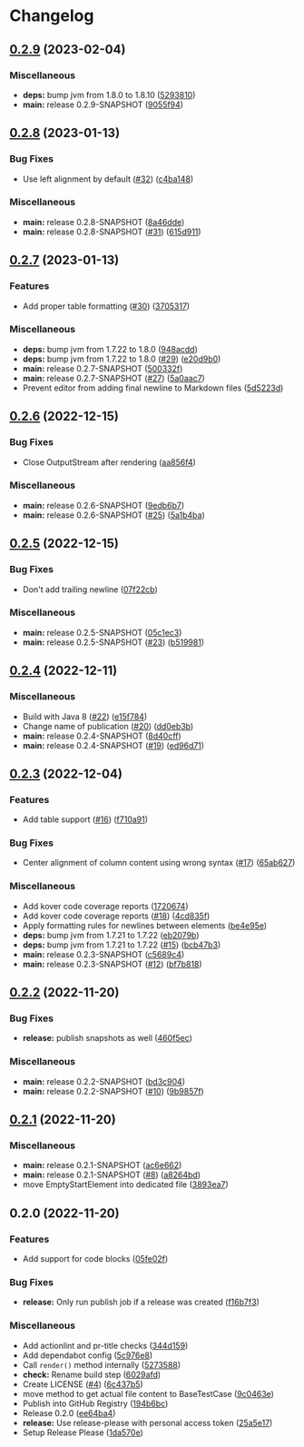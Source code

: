 # Changelog

## [0.2.9](https://github.com/paulschuberth/mdgen/compare/v0.2.8...v0.2.9) (2023-02-04)


### Miscellaneous

* **deps:** bump jvm from 1.8.0 to 1.8.10 ([5293810](https://github.com/paulschuberth/mdgen/commit/5293810ab7057725ccd720b6ff219eba5f09fae3))
* **main:** release 0.2.9-SNAPSHOT ([9055f94](https://github.com/paulschuberth/mdgen/commit/9055f94ba1fd12b4bf172448eaf67c88a116bebb))

## [0.2.8](https://github.com/paulschuberth/mdgen/compare/v0.2.7...v0.2.8) (2023-01-13)


### Bug Fixes

* Use left alignment by default ([#32](https://github.com/paulschuberth/mdgen/issues/32)) ([c4ba148](https://github.com/paulschuberth/mdgen/commit/c4ba148bf17d62c3b693884d12d675dd42fe3eac))


### Miscellaneous

* **main:** release 0.2.8-SNAPSHOT ([8a46dde](https://github.com/paulschuberth/mdgen/commit/8a46dde75cd4cccc5e61a4da8ab3e83cb495b2be))
* **main:** release 0.2.8-SNAPSHOT ([#31](https://github.com/paulschuberth/mdgen/issues/31)) ([615d911](https://github.com/paulschuberth/mdgen/commit/615d9119f5ac61621605653343dda7e2523fa2e7))

## [0.2.7](https://github.com/paulschuberth/mdgen/compare/v0.2.6...v0.2.7) (2023-01-13)


### Features

* Add proper table formatting ([#30](https://github.com/paulschuberth/mdgen/issues/30)) ([3705317](https://github.com/paulschuberth/mdgen/commit/3705317390e9dddab5fb75b0c9f8dfc588804b3f))


### Miscellaneous

* **deps:** bump jvm from 1.7.22 to 1.8.0 ([948acdd](https://github.com/paulschuberth/mdgen/commit/948acdd556bc4923b6a30604078545c646ae5b4f))
* **deps:** bump jvm from 1.7.22 to 1.8.0 ([#29](https://github.com/paulschuberth/mdgen/issues/29)) ([e20d9b0](https://github.com/paulschuberth/mdgen/commit/e20d9b0a0aaea2da563196b195deda2f67a999f0))
* **main:** release 0.2.7-SNAPSHOT ([500332f](https://github.com/paulschuberth/mdgen/commit/500332f8f668a09e369b1fa4702e0005428e98fd))
* **main:** release 0.2.7-SNAPSHOT ([#27](https://github.com/paulschuberth/mdgen/issues/27)) ([5a0aac7](https://github.com/paulschuberth/mdgen/commit/5a0aac7ad93614391f4d7c29dbcfaa8de31dc038))
* Prevent editor from adding final newline to Markdown files ([5d5223d](https://github.com/paulschuberth/mdgen/commit/5d5223d93b56818e6993dad91cb150f3059ede4a))

## [0.2.6](https://github.com/paulschuberth/mdgen/compare/v0.2.5...v0.2.6) (2022-12-15)


### Bug Fixes

* Close OutputStream after rendering ([aa856f4](https://github.com/paulschuberth/mdgen/commit/aa856f4eb07a5465c41dd7384b11ae20b2314056))


### Miscellaneous

* **main:** release 0.2.6-SNAPSHOT ([9edb6b7](https://github.com/paulschuberth/mdgen/commit/9edb6b7cea84e244b2a1edb7291b724df449cc4b))
* **main:** release 0.2.6-SNAPSHOT ([#25](https://github.com/paulschuberth/mdgen/issues/25)) ([5a1b4ba](https://github.com/paulschuberth/mdgen/commit/5a1b4bac970dc28244d59300b149f499e955da7b))

## [0.2.5](https://github.com/paulschuberth/mdgen/compare/v0.2.4...v0.2.5) (2022-12-15)


### Bug Fixes

* Don't add trailing newline ([07f22cb](https://github.com/paulschuberth/mdgen/commit/07f22cb3ef5a151c967b89c271c08407998d7ddb))


### Miscellaneous

* **main:** release 0.2.5-SNAPSHOT ([05c1ec3](https://github.com/paulschuberth/mdgen/commit/05c1ec3cc44e74b4c3194e888a5e10e8cb6df99e))
* **main:** release 0.2.5-SNAPSHOT ([#23](https://github.com/paulschuberth/mdgen/issues/23)) ([b519981](https://github.com/paulschuberth/mdgen/commit/b519981195af9c5585ea2a2b900dd3f26f704751))

## [0.2.4](https://github.com/paulschuberth/mdgen/compare/v0.2.3...v0.2.4) (2022-12-11)


### Miscellaneous

* Build with Java 8 ([#22](https://github.com/paulschuberth/mdgen/issues/22)) ([e15f784](https://github.com/paulschuberth/mdgen/commit/e15f784d87e95fffdc055a2a911a8cb61645f52e))
* Change name of publication ([#20](https://github.com/paulschuberth/mdgen/issues/20)) ([dd0eb3b](https://github.com/paulschuberth/mdgen/commit/dd0eb3becdf2088dd96bd35eba642c04903eb048))
* **main:** release 0.2.4-SNAPSHOT ([8d40cff](https://github.com/paulschuberth/mdgen/commit/8d40cff88bcbfdc59d0868495142b720c8937b7d))
* **main:** release 0.2.4-SNAPSHOT ([#19](https://github.com/paulschuberth/mdgen/issues/19)) ([ed96d71](https://github.com/paulschuberth/mdgen/commit/ed96d715d428f8b6149ba84cc35ae49789f787ee))

## [0.2.3](https://github.com/paulschuberth/mdgen/compare/v0.2.2...v0.2.3) (2022-12-04)


### Features

* Add table support ([#16](https://github.com/paulschuberth/mdgen/issues/16)) ([f710a91](https://github.com/paulschuberth/mdgen/commit/f710a918996651f8b7431b0fdab9cb472627546b))


### Bug Fixes

* Center alignment of column content using wrong syntax ([#17](https://github.com/paulschuberth/mdgen/issues/17)) ([65ab627](https://github.com/paulschuberth/mdgen/commit/65ab627a0510a7a51fd360a1efcb2a78d4e9083f))


### Miscellaneous

* Add kover code coverage reports ([1720674](https://github.com/paulschuberth/mdgen/commit/1720674deb9bf741794cc3a8b57749bd81f2755f))
* Add kover code coverage reports ([#18](https://github.com/paulschuberth/mdgen/issues/18)) ([4cd835f](https://github.com/paulschuberth/mdgen/commit/4cd835ffa0abc0bc01fdd430c5b97ebadc83bbb9))
* Apply formatting rules for newlines between elements ([be4e95e](https://github.com/paulschuberth/mdgen/commit/be4e95e60fded5ffc72c55f63ba3b4226da2013b))
* **deps:** bump jvm from 1.7.21 to 1.7.22 ([eb2079b](https://github.com/paulschuberth/mdgen/commit/eb2079b8fc7e211a81ea6556eb118e1962abe943))
* **deps:** bump jvm from 1.7.21 to 1.7.22 ([#15](https://github.com/paulschuberth/mdgen/issues/15)) ([bcb47b3](https://github.com/paulschuberth/mdgen/commit/bcb47b3155dc84588b756f81c8ffa9b7a90b6188))
* **main:** release 0.2.3-SNAPSHOT ([c5689c4](https://github.com/paulschuberth/mdgen/commit/c5689c41f78ff1f5ef7785f715bdf7724a2121af))
* **main:** release 0.2.3-SNAPSHOT ([#12](https://github.com/paulschuberth/mdgen/issues/12)) ([bf7b818](https://github.com/paulschuberth/mdgen/commit/bf7b818ebb232757c8038e1293fe67516d14c41a))

## [0.2.2](https://github.com/paulschuberth/mdgen/compare/v0.2.1...v0.2.2) (2022-11-20)


### Bug Fixes

* **release:** publish snapshots as well ([460f5ec](https://github.com/paulschuberth/mdgen/commit/460f5ec8a88dae743923fafc46314b755fb05912))


### Miscellaneous

* **main:** release 0.2.2-SNAPSHOT ([bd3c904](https://github.com/paulschuberth/mdgen/commit/bd3c904cfda841968ff2f4ed1f43222981d97152))
* **main:** release 0.2.2-SNAPSHOT ([#10](https://github.com/paulschuberth/mdgen/issues/10)) ([9b9857f](https://github.com/paulschuberth/mdgen/commit/9b9857f45075dfa5b908ba734590173e093758b4))

## [0.2.1](https://github.com/paulschuberth/mdgen/compare/v0.2.0...v0.2.1) (2022-11-20)


### Miscellaneous

* **main:** release 0.2.1-SNAPSHOT ([ac6e662](https://github.com/paulschuberth/mdgen/commit/ac6e662ffac38cb5b558e7f410cf0c4002bad79a))
* **main:** release 0.2.1-SNAPSHOT ([#8](https://github.com/paulschuberth/mdgen/issues/8)) ([a8264bd](https://github.com/paulschuberth/mdgen/commit/a8264bdebb7ecba40cd2d6bb57ddeda996413f55))
* move EmptyStartElement into dedicated file ([3893ea7](https://github.com/paulschuberth/mdgen/commit/3893ea7297876cdf9affe870dfdc1568d34ae431))

## 0.2.0 (2022-11-20)


### Features

* Add support for code blocks ([05fe02f](https://github.com/paulschuberth/mdgen/commit/05fe02fa6469ed06cf9f87aedb90709d99ea75a1))


### Bug Fixes

* **release:** Only run publish job if a release was created ([f16b7f3](https://github.com/paulschuberth/mdgen/commit/f16b7f381930a60273a54557f01eb4f046bdf78d))


### Miscellaneous

* Add actionlint and pr-title checks ([344d159](https://github.com/paulschuberth/mdgen/commit/344d159287293af57f85ed15f872696d93a8d4e0))
* Add dependabot config ([5c976e8](https://github.com/paulschuberth/mdgen/commit/5c976e8712ffa0931c1f54108b9911a0356c7494))
* Call `render()` method internally ([5273588](https://github.com/paulschuberth/mdgen/commit/52735888aa0766fb565a9830a0c6d59212eef04c))
* **check:** Rename build step ([6029afd](https://github.com/paulschuberth/mdgen/commit/6029afd260f04a03df1c08588970a42dd93b43cc))
* Create LICENSE ([#4](https://github.com/paulschuberth/mdgen/issues/4)) ([6c437b5](https://github.com/paulschuberth/mdgen/commit/6c437b57c40fb9490d40bab4e8d61143cd905de5))
* move method to get actual file content to BaseTestCase ([9c0463e](https://github.com/paulschuberth/mdgen/commit/9c0463e3a5ae2e2ceff7503ee6edec4daebc597b))
* Publish into GitHub Registry ([194b6bc](https://github.com/paulschuberth/mdgen/commit/194b6bc35d80c53361b6478bea81771ca00cddad))
* Release 0.2.0 ([ee64ba4](https://github.com/paulschuberth/mdgen/commit/ee64ba4882a670fe95575229d8edd84c2712a254))
* **release:** Use release-please with personal access token ([25a5e17](https://github.com/paulschuberth/mdgen/commit/25a5e178529ace87ea3e788d536959b6918bf5d9))
* Setup Release Please ([1da570e](https://github.com/paulschuberth/mdgen/commit/1da570eaef2c02e82cf2cf03432500048cb28cd0))
